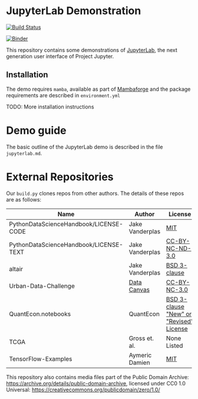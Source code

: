# JupyterLab Demonstration

[![Build Status](https://github.com/jupyterlab/jupyterlab-demo/actions/workflows/main.yml/badge.svg)](https://github.com/jupyterlab/jupyterlab-demo/actions/workflows/main.yml)

[![Binder](https://mybinder.org/badge_logo.svg)](https://mybinder.org/v2/gh/jupyterlab/jupyterlab-demo/master?urlpath=lab)

This repository contains some demonstrations of
[JupyterLab](https://github.com/jupyter/jupyterlab), the next
generation user interface of Project Jupyter.

## Installation

The demo requires `mamba`, available as part of [Mambaforge](https://github.com/conda-forge/miniforge) and the package
 requirements are described in `environment.yml`

TODO: More installation instructions

# Demo guide

The basic outline of the JupyterLab demo is described in the file `jupyterlab.md`.

# External Repositories

Our `build.py` clones repos from other authors.  The details of these repos are as follows:

| Name  | Author |License |
|---|---|---|
| PythonDataScienceHandbook/LICENSE-CODE  | Jake Vanderplas  | [MIT](https://github.com/jakevdp/PythonDataScienceHandbook/blob/master/LICENSE-CODE)|
| PythonDataScienceHandbook/LICENSE-TEXT   |  Jake Vanderplas | [CC-BY-NC-ND-3.0](https://github.com/jakevdp/PythonDataScienceHandbook/blob/master/LICENSE-TEXT) |
| altair   |  Jake Vanderplas | [BSD 3-clause](https://github.com/altair-viz/altair/blob/master/LICENSE) |
| Urban-Data-Challenge   |  [Data Canvas](http://datacanvas.org/) | [CC-BY-NC-3.0](http://datacanvas.org/public-transportation/) |
| QuantEcon.notebooks   |  QuantEcon | [BSD 3-clause "New" or "Revised" License](https://github.com/QuantEcon/QuantEcon.notebooks/blob/master/LICENSE) |
| TCGA   |  Gross et. al. | None Listed | None Listed |
| TensorFlow-Examples   |  Aymeric Damien | [MIT](https://github.com/aymericdamien/TensorFlow-Examples/blob/master/LICENSE) |

This repository also contains media files part of the Public Domain Archive: https://archive.org/details/public-domain-archive,
licensed under CC0 1.0 Universal: https://creativecommons.org/publicdomain/zero/1.0/
